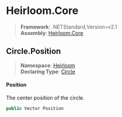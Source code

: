 # Heirloom.Core

> **Framework**: .NETStandard,Version=v2.1  
> **Assembly**: [Heirloom.Core][0]  

## Circle.Position

> **Namespace**: [Heirloom][0]  
> **Declaring Type**: [Circle][1]  

#### Position

The center position of the circle.

```cs
public Vector Position
```

[0]: ../../../Heirloom.Core.md
[1]: ../Circle.md
